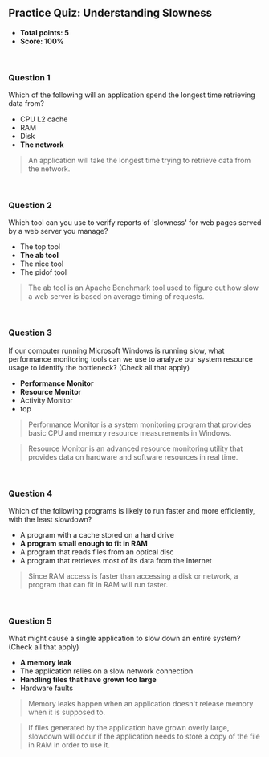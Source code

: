 ## Practice Quiz: Understanding Slowness
* **Total points: 5**
* **Score: 100%**

<br>

### Question 1

Which of the following will an application spend the longest time retrieving data from?

* CPU L2 cache
* RAM
* Disk
* **The network**

> An application will take the longest time trying to retrieve data from the network.

<br>

### Question 2

Which tool can you use to verify reports of 'slowness' for web pages served by a web server you manage?

* The top tool
* **The ab tool**
* The nice tool
* The pidof tool

> The ab tool is an Apache Benchmark tool used to figure out how slow a web server is based on average timing of requests.

<br>

### Question 3

If our computer running Microsoft Windows is running slow, what performance monitoring tools can we use to analyze our system resource usage to identify the bottleneck? (Check all that apply)

* **Performance Monitor**
* **Resource Monitor**
* Activity Monitor
* top

> Performance Monitor is a system monitoring program that provides basic CPU and memory resource measurements in Windows.

> Resource Monitor is an advanced resource monitoring utility that provides data on hardware and software resources in real time.

<br>

### Question 4

Which of the following programs is likely to run faster and more efficiently, with the least slowdown?

* A program with a cache stored on a hard drive
* **A program small enough to fit in RAM**
* A program that reads files from an optical disc
* A program that retrieves most of its data from the Internet

> Since RAM access is faster than accessing a disk or network, a program that can fit in RAM will run faster.

<br>

### Question 5

What might cause a single application to slow down an entire system? (Check all that apply)

* **A memory leak**
* The application relies on a slow network connection
* **Handling files that have grown too large**
* Hardware faults

> Memory leaks happen when an application doesn't release memory when it is supposed to.

> If files generated by the application have grown overly large, slowdown will occur if the application needs to store a copy of the file in RAM in order to use it.
